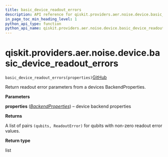 ```yaml
---
title: basic_device_readout_errors
description: API reference for qiskit.providers.aer.noise.device.basic_device_readout_errors
in_page_toc_min_heading_level: 1
python_api_type: function
python_api_name: qiskit.providers.aer.noise.device.basic_device_readout_errors
---
```


# qiskit.providers.aer.noise.device.basic\_device\_readout\_errors

<span id="qiskit.providers.aer.noise.device.basic_device_readout_errors" />

`basic_device_readout_errors(properties)`[GitHub](https://github.com/qiskit/qiskit-aer/tree/stable/0.10/qiskit/providers/aer/noise/device/models.py "view source code")

Return readout error parameters from a devices BackendProperties.

**Parameters**

**properties** ([*BackendProperties*](qiskit.providers.models.BackendProperties "qiskit.providers.models.BackendProperties")) – device backend properties

**Returns**

A list of pairs `(qubits, ReadoutError)` for qubits with non-zero readout error values.

**Return type**

list

